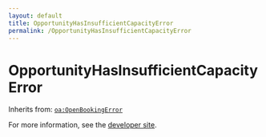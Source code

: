 ```yaml
---
layout: default
title: OpportunityHasInsufficientCapacityError
permalink: /OpportunityHasInsufficientCapacityError
---
```


# OpportunityHasInsufficientCapacityError


Inherits from: [`oa:OpenBookingError`](https://openactive.io/OpenBookingError)

For more information, see the [developer site](https://developer.openactive.io/data-model/types/).